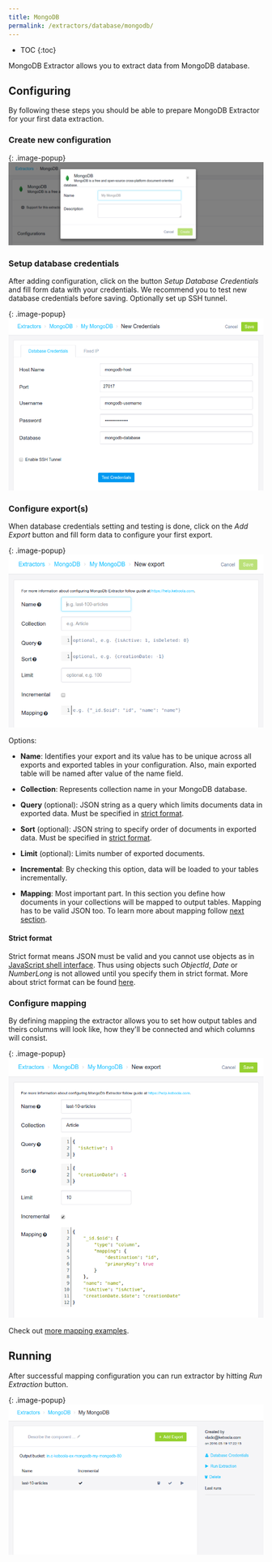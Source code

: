 ```yaml
---
title: MongoDB
permalink: /extractors/database/mongodb/
---
```


* TOC
{:toc}

MongoDB Extractor allows you to extract data from MongoDB database.

## Configuring

By following these steps you should be able to prepare MongoDB Extractor for your first data extraction.

### Create new configuration

{: .image-popup}
![MongoDB add configuration](/extractors/database/mongodb/01-add-configuration.png)


### Setup database credentials

After adding configuration, click on the button *Setup Database Credentials* and fill form data with
your credentials. We recommend you to test new database credentials before saving. Optionally set up
SSH tunnel.

{: .image-popup}
![MongoDB new credentials](/extractors/database/mongodb/02-new-credentials.png)

### Configure export(s)

When database credentials setting and testing is done, click on the *Add Export* button and fill form data to
configure your first export.


{: .image-popup}
![MongoDB new export](/extractors/database/mongodb/03-new-export.png)

Options:

- **Name**: Identifies your export and its value has to be unique across all exports and exported tables in
your configuration. Also, main exported table will be named after value of the name field.

- **Collection**: Represents collection name in your MongoDB database.

- **Query** (optional): JSON string as a query which limits documents data in exported data.
Must be specified in [strict format](#strict-format).

- **Sort** (optional): JSON string to specify order of documents in exported data.
Must be specified in [strict format](#strict-format).

- **Limit** (optional): Limits number of exported documents.

- **Incremental**: By checking this option, data will be loaded to your tables incrementally.

- **Mapping**: Most important part. In this section you define how documents in your collections will be
mapped to output tables. Mapping has to be valid JSON too. To learn more about mapping follow
[next section](#configure-mapping).

#### Strict format

Strict format means JSON must be valid and you cannot use objects as in
[JavaScript shell interface](https://docs.mongodb.com/v3.2/reference/program/mongo/#bin.mongo).
Thus using objects such *ObjectId*, *Date* or *NumberLong* is not allowed until you specify them
in strict format. More about strict format can be found
[here](https://docs.mongodb.com/v3.2/reference/mongodb-extended-json/).

### Configure mapping

By defining mapping the extractor allows you to set how output tables and theirs columns will look like,
how they'll be connected and which columns will consist.

{: .image-popup}
![MongoDB new export filled](/extractors/database/mongodb/04-new-export-filled.png)

Check out [more mapping examples](/extractors/database/mongodb/mapping/).


## Running

After successful mapping configuration you can run extractor by hitting *Run Extraction* button.

{: .image-popup}
![MongoDB new export](/extractors/database/mongodb/05-exports-index.png)


